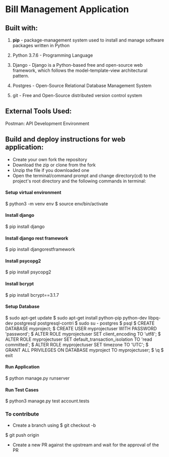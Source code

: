 # Bill Management Application



## Built with:

1. **pip** - package-management system used to install and manage software packages written in Python

2. Python 3.7.6 - Programming Language

3. Django - Django is a Python-based free and open-source web framework, which follows the model-template-view architectural pattern.

4. Postgres - Open-Source Relational Database Management System

5. git - Free and Open-Source distributed version control system


## External Tools Used:
Postman: API Development Environment

## Build and deploy instructions for web application:
- Create your own fork the repository
- Download the zip or clone from the fork
- Unzip the file if you downloaded one
- Open the terminal/command prompt and change directory(cd) to the project's root directory
and the following commands in terminal:



#### Setup virtual environment
  
$ python3 -m venv env
$ source env/bin/activate

#### Install django
  
$ pip install django

#### Install django rest framework

$ pip install djangorestframework

#### Install psycopg2

$ pip install psycopg2


#### Install bcrypt

$ pip install bcrypt==3.1.7

#### Setup Database

$ sudo apt-get update
$ sudo apt-get install python-pip python-dev libpq-dev postgresql postgresql-contri
$ sudo su - postgres
$ psql
$ CREATE DATABASE myproject;
$ CREATE USER myprojectuser WITH PASSWORD 'password';
$ ALTER ROLE myprojectuser SET client_encoding TO 'utf8';
$ ALTER ROLE myprojectuser SET default_transaction_isolation TO 'read committed';
$ ALTER ROLE myprojectuser SET timezone TO 'UTC';
$ GRANT ALL PRIVILEGES ON DATABASE myproject TO myprojectuser;
$ \q
$ exit

#### Run Application
$ python manage.py runserver

#### Run Test Cases
$ python3 manage.py test account.tests

### To contribute
- Create a branch using
$ git checkout -b <branch name>

$ git push origin <branch name>

- Create a new PR against the upstream and wait for the approval of the PR